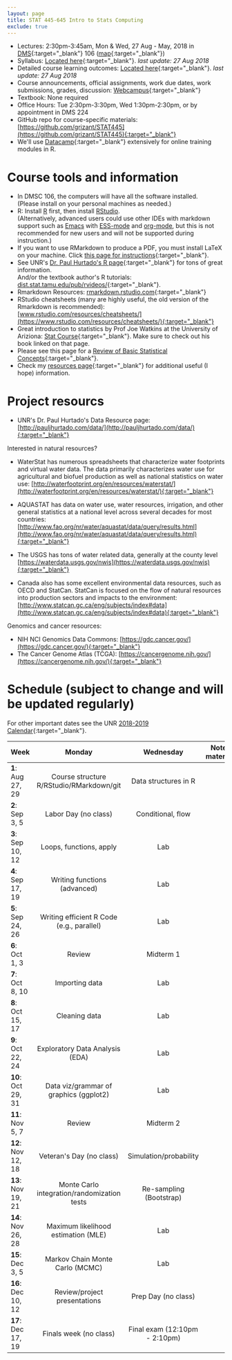 ```yaml
---
layout: page
title: STAT 445-645 Intro to Stats Computing
exclude: true
---
```


- Lectures: 2:30pm-3:45am, Mon & Wed, 27 Aug -  May, 2018 in [DMS](http://www.unr.edu/around-campus/facilities/davidson){:target="_blank"} 106 ([map](https://www.google.com/maps/place/Davidson+Mathematics+%26+Science+Center,+Reno,+NV+89557){:target="_blank"})
- Syllabus: [Located here](https://github.com/grizant/STAT445/blob/master/syllabus/tex/STAT445-645-Intro-to-Stats-Computing-syllabus.pdf){:target="_blank"}. _last update: 27 Aug 2018_
- Detailed course learning outcomes: [Located here](https://github.com/grizant/STAT445/blob/master/course_outcomes/tex/STAT445-645-Intro-to-Stats-Computing-course_outcomes.pdf){:target="_blank"}. _last update: 27 Aug 2018_
- Course announcements, official assignments, work due dates, work submissions, grades, discussion: [Webcampus](http://tlt.unr.edu/materials/login-canvas.html){:target="_blank"}
- Textbook: None required
- Office Hours: Tue 2:30pm-3:30pm, Wed 1:30pm-2:30pm, or by appointment in DMS 224
- GitHub repo for course-specific materials: [https://github.com/grizant/STAT445](https://github.com/grizant/STAT445){:target="_blank"}
- We'll use [Datacamp](https://www.datacamp.com/){:target="_blank"} extensively for online training modules in R.

# Course tools and information
- In DMSC 106, the computers will have all the software installed.<br/>(Please install on your personal machines as needed.)
- R: Install [R](http://www.r-project.org/) first, then install [RStudio](http://www.rstudio.com/).<br/>(Alternatively, advanced users could use other IDEs with markdown support such as [Emacs](https://www.gnu.org/software/emacs/) with [ESS-mode](https://ess.r-project.org/) and [org-mode](https://orgmode.org/), but this is not recommended for new users and will not be supported during instruction.)
- If you want to use RMarkdown to produce a PDF, you must install LaTeX on your machine. Click [this page for instructions](http://www.pauljhurtado.com/latex/){:target="_blank"}.
- See UNR's [Dr. Paul Hurtado's R page](http://www.pauljhurtado.com/R/){:target="_blank"} for tons of great information. <br/> And/or the textbook author's R tutorials: [dist.stat.tamu.edu/pub/rvideos/](http://dist.stat.tamu.edu/pub/rvideos/){:target="_blank"}.
- Rmarkdown Resources: [rmarkdown.rstudio.com](http://rmarkdown.rstudio.com){:target="_blank"}
- RStudio cheatsheets (many are highly useful, the old version of the Rmarkdown is recommended): [www.rstudio.com/resources/cheatsheets/](https://www.rstudio.com/resources/cheatsheets/){:target="_blank"}
- Great introduction to statistics by Prof Joe Watkins at the University of Ariziona: [Stat Course](http://math.arizona.edu/~jwatkins/math363s17.htm){:target="_blank"}. Make sure to check out his book linked on that page.
- Please see this page for a [Review of Basic Statistical Concepts](https://onlinecourses.science.psu.edu/statprogram/review_of_basic_statistics){:target="_blank"}.
- Check my [resources page](/resources/){:target="_blank"} for additional useful (I hope) information.


# Project resourcs

- UNR's Dr. Paul Hurtado's Data Resource page:[http://pauljhurtado.com/data/](http://pauljhurtado.com/data/){:target="_blank"}

Interested in natural resources?

- WaterStat has numerous spreadsheets that characterize water footprints and virtual water data. The data primarily characterizes water use for agricultural and biofuel production as well as national statistics on water use:
[http://waterfootprint.org/en/resources/waterstat/](http://waterfootprint.org/en/resources/waterstat/){:target="_blank"}

- AQUASTAT has data on water use, water resources, irrigation, and other general statistics at a national level across several decades for most countries:
[http://www.fao.org/nr/water/aquastat/data/query/results.html](http://www.fao.org/nr/water/aquastat/data/query/results.html){:target="_blank"}

- The USGS has tons of water related data, generally at the county level
[https://waterdata.usgs.gov/nwis](https://waterdata.usgs.gov/nwis){:target="_blank"}

- Canada also has some excellent environmental data resources, such as OECD and StatCan. StatCan is focused on the flow of natural resources into production sectors and impacts to the environment: 
[http://www.statcan.gc.ca/eng/subjects/index#data](http://www.statcan.gc.ca/eng/subjects/index#data){:target="_blank"}

Genomics and cancer resources:

- NIH NCI Genomics Data Commons: [https://gdc.cancer.gov/](https://gdc.cancer.gov/){:target="_blank"}
- The Cancer Genome Atlas (TCGA): [https://cancergenome.nih.gov/](https://cancergenome.nih.gov/){:target="_blank"}

# Schedule (subject to change and will be updated regularly)
For other important dates see the UNR [2018-2019 Calendar](https://www.unr.edu/academic-central/academic-resources/academic-calendar#2018-2019){:target="_blank"}.

| Week | Monday | Wednesday| Notes & materials |
|---|:---:|:---:|---:|
| **1**: Aug 27, 29 | Course structure<br/>R/RStudio/RMarkdown/git | Data structures in R| |
| **2**: Sep 3, 5 | Labor Day (no class) |  Conditional, flow| |
| **3**: Sep 10, 12 | Loops, functions, apply | Lab| |
| **4**: Sep 17, 19 | Writing functions (advanced) | Lab | |
| **5**: Sep 24, 26 | Writing efficient R Code (e.g., parallel) | Lab | |
| **6**: Oct 1, 3 | Review|  Midterm 1| |
| **7**: Oct 8, 10 | Importing data |  Lab| |
| **8**: Oct 15, 17 | Cleaning data|  Lab| |
| **9**: Oct 22, 24 | Exploratory Data Analysis (EDA)|  Lab| |
| **10**: Oct 29, 31 | Data viz/grammar of graphics (ggplot2)|  Lab| |
| **11**: Nov 5, 7 | Review|  Midterm 2| |
| **12**: Nov 12, 18 | Veteran's Day (no class)|  Simulation/probability| |
| **13**: Nov 19, 21 | Monte Carlo integration/randomization tests|  Re-sampling (Bootstrap)| |
| **14**: Nov 26, 28 | Maximum likelihood estimation (MLE)|  Lab| |
| **15**: Dec 3, 5 | Markov Chain Monte Carlo (MCMC)|  Lab| |
| **16**: Dec 10, 12 | Review/project presentations | Prep Day (no class) | |
| **17**: Dec 17, 19 | Finals week (no class) |  Final exam (12:10pm - 2:10pm) | |
